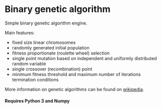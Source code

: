 # Binary genetic algorithm

Simple binary genetic algorithm engine.

Main features:
 * fixed size linear chromosomes
 * randomly generated initial population
 * fitness proportionate (roulette wheel) selection
 * single point mutation based on independent and uniformly distributed random variable
 * single crossover (recombination) point
 * minimum fitness threshold and maximum number of iterations termination conditions

More information on genetic algorithms can be found on [wikipedia](https://en.wikipedia.org/wiki/Genetic_algorithm).

#### Requires Python 3 and Numpy